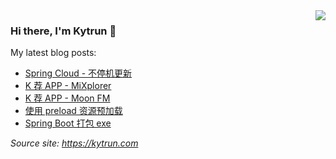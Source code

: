 <img align="right" src="https://github-readme-stats.vercel.app/api?username=kytrun&show_icons=true&icon_color=ad0d52&text_color=24292e&bg_color=ffffff&hide_title=false&&count_private=true&include_all_commits=true&disable_animations=true" />

### Hi there, I'm Kytrun 👋
My latest blog posts:
<!--START_SECTION:feed-->
* [Spring Cloud - 不停机更新](https:&#x2F;&#x2F;kytrun.com&#x2F;spring-cloud-graceful-update&#x2F;)
* [K 荐 APP - MiXplorer](https:&#x2F;&#x2F;kytrun.com&#x2F;app-mixplorer&#x2F;)
* [K 荐 APP - Moon FM](https:&#x2F;&#x2F;kytrun.com&#x2F;app-moon-fm&#x2F;)
* [使用 preload 资源预加载](https:&#x2F;&#x2F;kytrun.com&#x2F;use-preload&#x2F;)
* [Spring Boot 打包 exe](https:&#x2F;&#x2F;kytrun.com&#x2F;spring-boot-exe-package&#x2F;)
<!--END_SECTION:feed-->

*Source site: https://kytrun.com*
